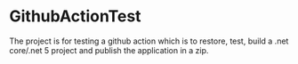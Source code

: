 # GithubActionTest
 
The project is for testing a github action which is to restore, test, build a .net core/.net 5 project and publish the application in a zip.
